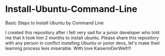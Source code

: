 # Install-Ubuntu-Command-Line
Basic Steps to Install Ubuntu by Command Line

I created this repository after i felt very sad for a junior developer who told me that it took him 2 months to install ubuntu.
Please share this repository with any person in conflict installing Ubuntu or  junior devs, let's make their learning process less miserable.
With love KaiserinDerWelt!!!
